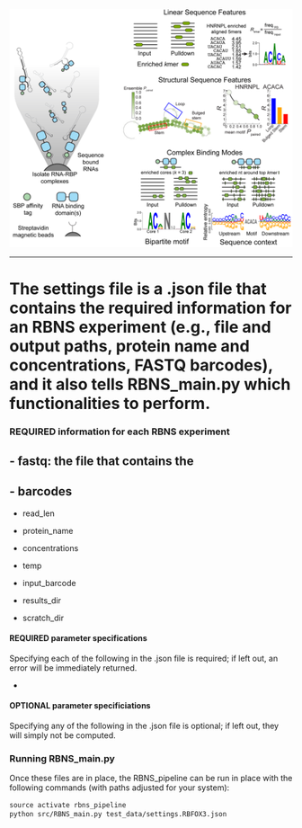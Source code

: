 ![Logo](../img/RBNS_logo.png)

***
# The settings file is a .json file that contains the required information for an RBNS experiment (e.g., file and output paths, protein name and concentrations, FASTQ barcodes), and it also tells RBNS_main.py which functionalities to perform.

### REQUIRED information for each RBNS experiment

## - fastq: the file that contains the 
## - barcodes
- read_len
- protein_name
- concentrations
- temp
- input_barcode

- results_dir
- scratch_dir


#### REQUIRED parameter specifications

Specifying each of the following in the .json file is required; if left out, an error will be immediately returned.

- 


#### OPTIONAL parameter specificiations

Specifying any of the following in the .json file is optional; if left out, they will simply not be computed.


### Running RBNS_main.py

Once these files are in place, the RBNS_pipeline can be run in place with the following commands (with paths adjusted for your system):
	
	source activate rbns_pipeline
	python src/RBNS_main.py test_data/settings.RBFOX3.json

